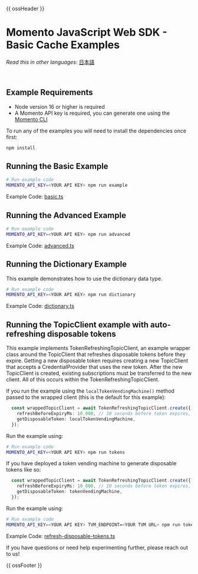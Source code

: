 {{ ossHeader }}

# Momento JavaScript Web SDK - Basic Cache Examples

_Read this in other languages_: [日本語](README.ja.md)

<br>

## Example Requirements

- Node version 16 or higher is required
- A Momento API key is required, you can generate one using the [Momento CLI](https://github.com/momentohq/momento-cli)

To run any of the examples you will need to install the dependencies once first:

```bash
npm install
```

## Running the Basic Example

```bash
# Run example code
MOMENTO_API_KEY=<YOUR API KEY> npm run example
```

Example Code: [basic.ts](basic.ts)

## Running the Advanced Example

```bash
# Run example code
MOMENTO_API_KEY=<YOUR API KEY> npm run advanced
```

Example Code: [advanced.ts](advanced.ts)

## Running the Dictionary Example

This example demonstrates how to use the dictionary data type.

```bash
# Run example code
MOMENTO_API_KEY=<YOUR API KEY> npm run dictionary
```

Example Code: [dictionary.ts](dictionary.ts)

## Running the TopicClient example with auto-refreshing disposable tokens

This example implements TokenRefreshingTopicClient, an example wrapper class around the TopicClient that refreshes disposable tokens before they expire. Getting a new disposable token requires creating a new TopicClient that accepts a CredentialProvider that uses the new token. After the new TopicClient is created, existing subscriptions must be transferred to the new client. All of this occurs within the TokenRefreshingTopicClient. 

If you run the example using the `localTokenVendingMachine()` method passed to the wrapped client (this is the default for this example):

```typescript
  const wrappedTopicClient = await TokenRefreshingTopicClient.create({
    refreshBeforeExpiryMs: 10_000, // 10 seconds before token expires, refresh it.
    getDisposableToken: localTokenVendingMachine,
  });
```

Run the example using:

```bash
# Run example code
MOMENTO_API_KEY=<YOUR API KEY> npm run tokens
```

If you have deployed a token vending machine to generate disposable tokens like so:

```typescript
  const wrappedTopicClient = await TokenRefreshingTopicClient.create({
    refreshBeforeExpiryMs: 10_000, // 10 seconds before token expires, refresh it.
    getDisposableToken: tokenVendingMachine,
  });
```

Run the example using:

```bash
# Run example code
MOMENTO_API_KEY=<YOUR API KEY> TVM_ENDPOINT=<YOUR TVM URL> npm run tokens
```

Example Code: [refresh-disposable-tokens.ts](refresh-disposable-tokens.ts)

If you have questions or need help experimenting further, please reach out to us!

{{ ossFooter }}
